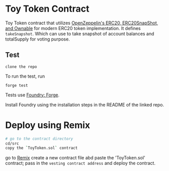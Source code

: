 # Toy Token Contract

Toy Token contract that utilizes [OpenZeppelin's ERC20, ERC20SnapShot, and Ownable](https://docs.openzeppelin.com/contracts/2.x/api/token/erc20) for modern ERC20 token implementation. It defines `takeSnapshot`. Which can use to take snapshot of account balances and totalSupply for voting purpose.

## Test
`clone the repo`

To run the test, run

`forge test`

Tests use [Foundry: Forge](https://github.com/gakonst/foundry).

Install Foundry using the installation steps in the README of the linked repo.

# Deploy using Remix

```bash
# go to the contract directory
cd/src
copy the `ToyToken.sol` contract
```
go to [Remix](https://remix.ethereum.org/#optimize=false&runs=200&evmVersion=null&version=soljson-v0.8.7+commit.e28d00a7.js)
create a new contract file abd paste the 'ToyToken.sol' contract;
pass in the `vesting contract address` and deploy the contract.
